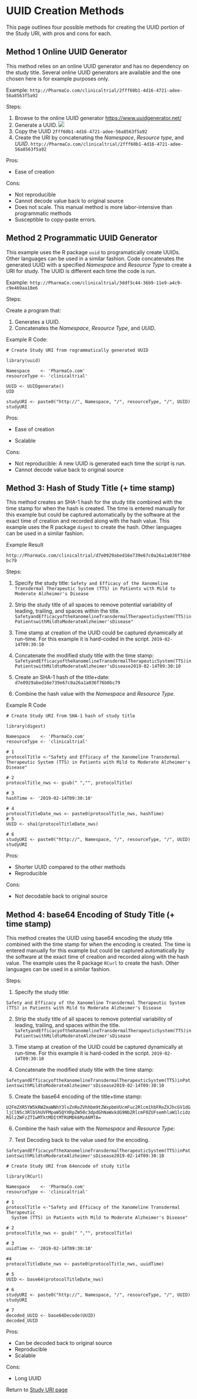 # UUID Creation Methods
This page outlines four possible methods for creating the UUID portion of the Study URI, with pros and cons for each.


## Method 1  Online UUID Generator
This method relies on an online UUID generator and has no dependency on the study title. Several online UUID generators are available and the one chosen here is for example purposes only. 

Example: `http://PharmaCo.com/clinicaltrial/2fff60b1-4d16-4721-adee-56a8563f5a92`


Steps:

1. Browse to the online UUID generator https://www.uuidgenerator.net/
2. Generate a UUID. 
 ![](images/UUIDGenerator.png)
3. Copy the UUID
`2fff60b1-4d16-4721-adee-56a8563f5a92`
4. Create the URI by concatenating the *Namespace*, *Resource type*, and *UUID*.
`http://PharmaCo.com/clinicaltrial/2fff60b1-4d16-4721-adee-56a8563f5a92`

Pros:  

* Ease of creation

Cons:  

* Not reproducible
* Cannot decode value back to original source
* Does not scale. This manual method is more labor-intensive than programmatic methods
* Susceptible to copy-paste errors.

## Method 2 Programmatic UUID Generator

This example uses the R package `uuid` to programatically create UUIDs. Other languages can be used in a similar fashion. Code concatenates the generated UUID with a specified *Namespace* and *Resource Type* to create a URI for study. The UUID is different each time the code is run. 

Example: `http://PharmaCo.com/clinicaltrial/3ddf3c44-36b9-11e9-a4c9-c9e469aa18e6`

Steps:

Create a program that:
1. Generates a UUID. 
2. Concatenates the *Namespace*, *Resource Type*, and *UUID*.

Example R Code:

```
# Create Study URI from rogrammatically generated UUID

library(uuid)

Namespace    <- 'PharmaCo.com'
resourceType <- 'clinicaltrial'

UUID <- UUIDgenerate()
UID

studyURI <- paste0("http://", Namespace, "/", resourceType, "/", UUID)
studyURI
```

Pros:  

* Ease of creation

* Scalable

Cons:  

* Not reproducible: A new UUID is generated each time the script is run.
* Cannot decode value back to original source


## Method 3: Hash of Study Title (+ time stamp)

This method creates an SHA-1 hash for the study title combined with the time stamp for when the hash is created. The time is entered manually for this example but could be captured automatically by the software at the exact time of creation and recorded along with the hash value. This example uses the R package `digest` to create the hash. Other languages can be used in a similar fashion.

Example Result

`http://PharmaCo.com/clinicaltrial/d7e0929abed16e739e67c0a26a1a036f76b0bc79`

Steps:

1.  Specify the study title:
`Safety and Efficacy of the Xanomeline Transdermal Therapeutic System (TTS) in Patients with Mild to Moderate Alzheimer's Disease`

2. Strip the study title of all spaces to remove potential variability of leading, trailing, and spaces within the title. 
`SafetyandEfficacyoftheXanomelineTransdermalTherapeuticSystem(TTS)inPatientswithMildtoModerateAlzheimer'sDisease"`

3. Time stamp at creation of the UUID could be captured dynamically at run-time. For this example it is hard-coded in the script.
`2019-02-14T09:30:10`

4. Concatenate the modified study title with the time stamp:
`SafetyandEfficacyoftheXanomelineTransdermalTherapeuticSystem(TTS)inPatientswithMildtoModerateAlzheimer'sDisease2019-02-14T09:30:10`

5. Create an SHA-1 hash of the title+date:
`d7e0929abed16e739e67c0a26a1a036f76b0bc79`

6. Combine the hash value with the *Namespace* and *Resource Type*.

Example R Code
```
# Create Study URI from SHA-1 hash of study title

library(digest)

Namespace    <- 'PharmaCo.com'
resourceType <- 'clinicaltrial'

# 1
protocolTitle <-"Safety and Efficacy of the Xanomeline Transdermal Therapeutic System (TTS) in Patients with Mild to Moderate Alzheimer's Disease"

# 2
protocolTitle_nws <- gsub(" ","", protocolTitle)

# 3
hashTime <- '2019-02-14T09:30:10'

# 4
protocolTitleDate_nws <- paste0(protocolTitle_nws, hashTime)
# 5
UUID <- sha1(protocolTitleDate_nws)

# 6
studyURI <- paste0("http://", Namespace, "/", resourceType, "/", UUID)
studyURI
```

Pros:  
* Shorter UUID compared to the other methods
* Reproducible

Cons:  
* Not decodable back to original source


## Method 4: base64 Encoding of Study Title (+ time stamp) 
This method creates the UUID using base64 encoding the study title combined with the time stamp for when the encoding is created. The time is entered manually for this example but could be captured automatically by the software at the exact time of creation and recorded along with the hash value. The example uses the R package `RCurl` to create the hash. Other languages can be used in a similar fashion.

Steps:
1. Specify the study title:

`Safety and Efficacy of the Xanomeline Transdermal Therapeutic System (TTS) in Patients with Mild to Moderate Alzheimer's Disease`

2. Strip the study title of all spaces to remove potential variability of leading, trailing, and spaces within the title. 
`SafetyandEfficacyoftheXanomelineTransdermalTherapeuticSystem(TTS)inPatientswithMildtoModerateAlzheimer'sDisease`

3. Time stamp at creation of the UUID could be captured dynamically at run-time. For this example it is hard-coded in the script. `2019-02-14T09:30:10`

4. Concatenate the modified study title with the time stamp:

`SafetyandEfficacyoftheXanomelineTransdermalTherapeuticSystem(TTS)inPatientswithMildtoModerateAlzheimer'sDisease2019-02-14T09:30:10`

5. Create the base64 encoding of the title+time stamp:

`U2FmZXR5YW5kRWZmaWNhY3lvZnRoZVhhbm9tZWxpbmVUcmFuc2Rlcm1hbFRoZXJhcGV1dGljClN5c3RlbShUVFMpaW5QYXRpZW50c3dpdGhNaWxkdG9Nb2RlcmF0ZUFsemhlaW1lcidzRGlzZWFzZTIwMTktMDItMTRUMDk6MzA6MTA=`

6. Combine the hash value with the *Namespace* and *Resource Type*:


7. Test Decoding back to the value used for the encoding.

`SafetyandEfficacyoftheXanomelineTransdermalTherapeuticSystem(TTS)inPatientswithMildtoModerateAlzheimer'sDisease2019-02-14T09:30:10`


```
# Create Study URI from 64encode of study title

library(RCurl)

Namespace    <- 'PharmaCo.com'
resourceType <- 'clinicaltrial'

# 1
protocolTitle <-"Safety and Efficacy of the Xanomeline Transdermal Therapeutic 
  System (TTS) in Patients with Mild to Moderate Alzheimer's Disease"

# 2
protocolTitle_nws <- gsub(" ","", protocolTitle)

# 3
uuidTime <- '2019-02-14T09:30:10'

#4 
protocolTitleDate_nws <- paste0(protocolTitle_nws, uuidTime)

# 5 
UUID <- base64(protocolTitleDate_nws)

# 6
studyURI <- paste0("http://", Namespace, "/", resourceType, "/", UUID)
studyURI

# 7 
decoded_UUID <- base64Decode(UUID)
decoded_UUID
```

Pros:  

* Can be decoded back to original source
* Reproducible
* Scalable

Cons:  

* Long UUID


Return to [Study URI page](./StudyURI.md)